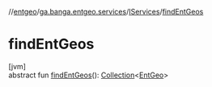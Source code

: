 //[entgeo](../../../index.md)/[ga.banga.entgeo.services](../index.md)/[IServices](index.md)/[findEntGeos](find-ent-geos.md)

# findEntGeos

[jvm]\
abstract fun [findEntGeos](find-ent-geos.md)(): [Collection](https://kotlinlang.org/api/latest/jvm/stdlib/kotlin.collections/-collection/index.html)&lt;[EntGeo](../../ga.banga.entgeo.domain.entities/-ent-geo/index.md)&gt;
